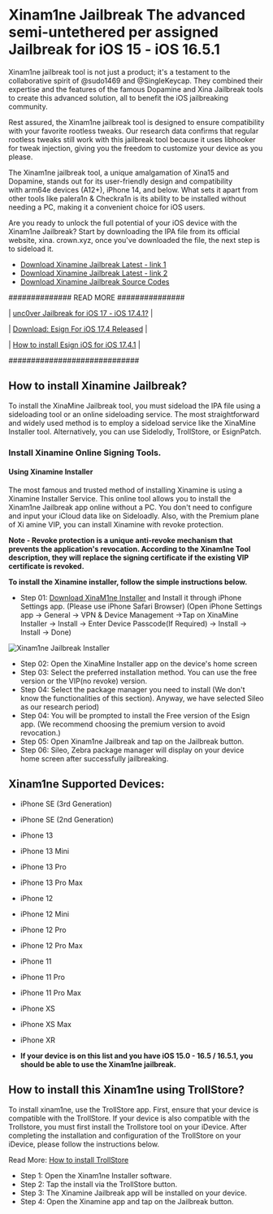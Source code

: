 # Xinam1ne Jailbreak The advanced semi-untethered per assigned Jailbreak for iOS 15 - iOS 16.5.1

Xinam1ne jailbreak tool is not just a product; it's a testament to the collaborative spirit of @sudo1469 and @SingleKeycap. They combined their expertise and the features of the famous Dopamine and Xina Jailbreak tools to create this advanced solution, all to benefit the iOS jailbreaking community.

Rest assured, the Xinam1ne jailbreak tool is designed to ensure compatibility with your favorite rootless tweaks. Our research data confirms that regular rootless tweaks still work with this jailbreak tool because it uses libhooker for tweak injection, giving you the freedom to customize your device as you please.


The Xinam1ne jailbreak tool, a unique amalgamation of Xina15 and Dopamine, stands out for its user-friendly design and compatibility with arm64e devices (A12+), iPhone 14, and below. What sets it apart from other tools like palera1n & Checkra1n is its ability to be installed without needing a PC, making it a convenient choice for iOS users.

Are you ready to unlock the full potential of your iOS device with the Xinam1ne Jailbreak? Start by downloading the IPA file from its official website, xina. crown.xyz, once you've downloaded the file, the next step is to sideload it.

- [Download Xinamine Jailbreak Latest - link 1](https://xina15.com/xinam1ne/)
- [Download Xinamine Jailbreak Latest - link 2](https://ipa.zeejb.com)
- [Download Xinamine Jailbreak Source Codes](https://github.com/CyPwn/Xinam1ne)


############## READ MORE ###############

| [unc0ver Jailbreak for iOS 17 - iOS 17.4.1?](https://github.com/iOS17/unc0ver-jailbreak) |

| [Download: Esign For iOS 17.4 Released](https://esigncert.zeejb.com/)  |

| [ How to install Esign iOS for iOS 17.4.1](https://github.com/iOS17/Esign/) |

#############################

## How to install Xinamine Jailbreak?

To install the XinaMine Jailbreak tool, you must sideload the IPA file using a sideloading tool or an online sideloading service. The most straightforward and widely used method is to employ a sideload service like the XinaMine Installer tool. Alternatively, you can use Sidelodly, TrollStore, or EsignPatch.

### Install Xinamine Online Signing Tools.

#### Using Xinamine Installer
The most famous and trusted method of installing Xinamine is using a Xinamine Installer Service. This online tool allows you to install the Xinam1ne Jailbreak app online without a PC. You don't need to configure and input your iCloud data like on Sideloadly. Also, with the Premium plane of Xi amine VIP, you can install Xinamine with revoke protection. 

**Note - Revoke protection is a unique anti-revoke mechanism that prevents the application's revocation. According to the Xinam1ne Tool description, they will replace the signing certificate if the existing VIP certificate is revoked.**

**To install the Xinamine installer, follow the simple instructions below.**

- Step 01: [Download XinaM1ne Installer](https://xina15.com/xinam1ne/Xinamineinstaller.mobileconfig) and Install it through iPhone Settings app. (Please use iPhone Safari Browser) (Open iPhone Settings app -> General -> VPN & Device Management ->Tap on XinaMine Installer -> Install -> Enter Device Passcode(If Required) -> Install -> Install -> Done)

![Xinam1ne Jailbreak Installer](https://github.com/iOS17/Xinam1ne-Jailbreak/assets/135683347/4f68f483-dfe8-4638-acbb-91dad7bee92f)

- Step 02: Open the XinaMine Installer app on the device's home screen 
- Step 03: Select the preferred installation method. You can use the free version or the VIP(no revoke) version. 
- Step 04: Select the package manager you need to install (We don't know the functionalities of this section). Anyway, we have selected Sileo as our research period)
- Step 04: You will be prompted to install the Free version of the Esign app. (We recommend choosing the premium version to avoid revocation.)
- Step 05: Open Xinam1ne Jailbreak and tap on the Jailbreak button.
- Step 06: Sileo, Zebra package manager will display on your device home screen after successfully jailbreaking.

## Xinam1ne Supported Devices:

- iPhone SE (3rd Generation)
- iPhone SE (2nd Generation)
- iPhone 13
- iPhone 13 Mini
- iPhone 13 Pro
- iPhone 13 Pro Max
- iPhone 12
- iPhone 12 Mini
- iPhone 12 Pro
- iPhone 12 Pro Max
- iPhone 11
- iPhone 11 Pro
- iPhone 11 Pro Max
- iPhone XS
- iPhone XS Max
- iPhone XR

- **If your device is on this list and you have iOS 15.0 - 16.5 / 16.5.1, you should be able to use the Xinam1ne jailbreak.**

## How to install this Xinam1ne using TrollStore?

To install xinam1ne, use the TrollStore app. First, ensure that your device is compatible with the TrollStore. 
If your device is also compatible with the Trollstore, you must first install the Trollstore tool on your iDevice. 
After completing the installation and configuration of the TrollStore on your iDevice, please follow the instructions below. 

Read More: [How to install TrollStore](https://github.com/iOS17/TrollStore)

- Step 1: Open the Xinam1ne Installer software.
- Step 2: Tap the install via the TrollStore button.
- Step 3: The Xinamine Jailbreak app will be installed on your device. 
- Step 4: Open the Xinamine app and tap on the Jailbreak button.

